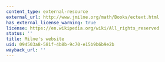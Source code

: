 ```yaml
---
content_type: external-resource
external_url: http://www.jmilne.org/math/Books/ectext.html
has_external_license_warning: true
license: https://en.wikipedia.org/wiki/All_rights_reserved
status: ''
title: Milne's website
uid: 094503a8-581f-4b8b-9c70-e15b9b6b9e2b
wayback_url: ''
---
```

